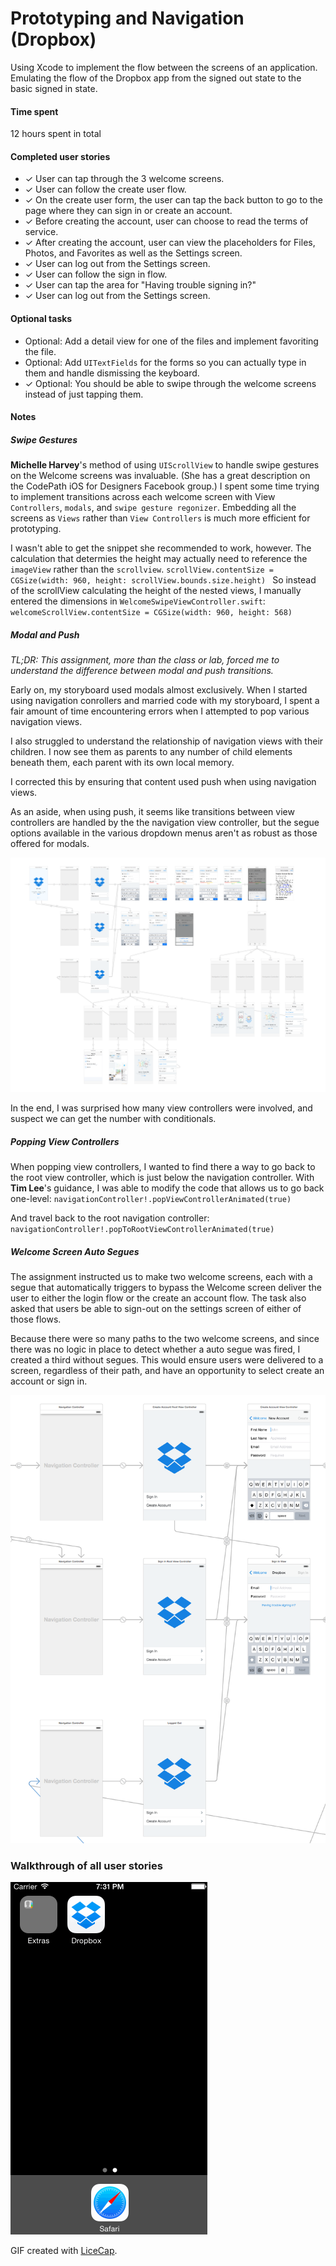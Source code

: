 # Prototyping and Navigation (Dropbox)
Using Xcode to implement the flow between the screens of an application. Emulating the flow of the Dropbox app from the signed out state to the basic signed in state.

#### Time spent
12 hours spent in total

#### Completed user stories
 * ✓ User can tap through the 3 welcome screens.
 * ✓ User can follow the create user flow.
  * ✓ On the create user form, the user can tap the back button to go to the page where they can sign in or create an account.
  * ✓ Before creating the account, user can choose to read the terms of service.
  * ✓ After creating the account, user can view the placeholders for Files, Photos, and Favorites as well as the Settings screen.
  * ✓ User can log out from the Settings screen.
 * ✓ User can follow the sign in flow.
  * ✓ User can tap the area for "Having trouble signing in?"
  * ✓ User can log out from the Settings screen.
 
#### Optional tasks
 * Optional: Add a detail view for one of the files and implement favoriting the file.
 * Optional: Add `UITextFields` for the forms so you can actually type in them and handle dismissing the keyboard.
 * ✓ Optional: You should be able to swipe through the welcome screens instead of just tapping them.

#### Notes
##### Swipe Gestures
**Michelle Harvey**'s method of using `UIScrollView` to handle swipe gestures on the Welcome screens was invaluable. (She has a great description on the CodePath iOS for Designers Facebook group.) I spent some time trying to implement transitions across each welcome screen with View `Controllers`, `modals`, and `swipe gesture regonizer`. Embedding all the screens as `Views` rather than `View Controllers` is much more efficient for prototyping.

I wasn't able to get the snippet she recommended to work, however. The calculation that determies the height may actually need to reference the `imageView` rather than the `scrollview`.
`scrollView.contentSize = CGSize(width: 960, height: scrollView.bounds.size.height)
`
So instead of the scrollView calculating the height of the nested views, I manually entered the dimensions in `WelcomeSwipeViewController.swift`:
`welcomeScrollView.contentSize = CGSize(width: 960, height: 568)`

##### Modal and Push
*TL;DR: This assignment, more than the class or lab, forced me to understand the difference between modal and push transitions.*

Early on, my storyboard used modals almost exclusively. When I started using navigation conrollers and married code with my storyboard, I spent a fair amount of time encountering errors when I attempted to pop various navigation views.

I also struggled to understand the relationship of navigation views with their children. I now see them as parents to any number of child elements beneath them, each parent with its own local memory.

I corrected this by ensuring that content used push when using navigation views.

As an aside, when using push, it seems like transitions between view controllers are handled by the the navigation view controller, but the segue options available in the various dropdown menus aren't as robust as those offered for modals.


![Storyboard](storyboard.png)

In the end, I was surprised how many view controllers were involved, and suspect we can get the number with conditionals.


##### Popping View Controllers
When popping view controllers, I wanted to find there a way to go back to the root view controller, which is just below the navigation controller. With **Tim Lee**'s guidance, I was able to modify the code that allows us to go back one-level:
       `navigationController!.popViewControllerAnimated(true)` 
        
And travel back to the root navigation controller:
`navigationController!.popToRootViewControllerAnimated(true)`


##### Welcome Screen Auto Segues
The assignment instructed us to make two welcome screens, each with a segue that automatically triggers to bypass the Welcome screen deliver the user to either the login flow or the create an account flow. The task also asked that users be able to sign-out on the settings screen of either of those flows.

Because there were so many paths to the two welcome screens, and since there was no logic in place to detect whether a auto segue was fired, I created a third without segues. This would ensure users were delivered to a screen, regardless of their path, and have an opportunity to select create an account or sign in.

![Welcome Screens](welcome-screens.png)

### Walkthrough of all user stories

![Video Walkthrough](dropbox.gif)

GIF created with [LiceCap](http://www.cockos.com/licecap/).
